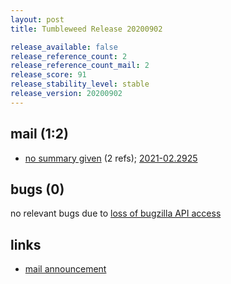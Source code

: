 ```yaml
---
layout: post
title: Tumbleweed Release 20200902

release_available: false
release_reference_count: 2
release_reference_count_mail: 2
release_score: 91
release_stability_level: stable
release_version: 20200902
---
```


## mail (1:2)

- [no summary given](https://github.com/boombatower/tumbleweed-review/issues/10) (2 refs); [2021-02.2925](https://github.com/boombatower/tumbleweed-review/issues/10)

## bugs (0)

<!--more-->

no relevant bugs due to [loss of bugzilla API access](https://bugzilla.opensuse.org/show_bug.cgi?id=1157722)



## links

- [mail announcement](https://github.com/boombatower/tumbleweed-review/issues/10)
